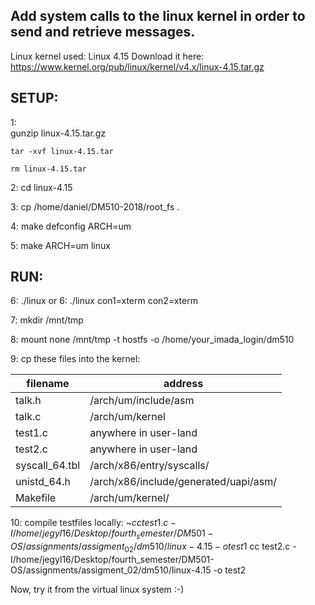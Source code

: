 Add system calls to the linux kernel in order to send and retrieve messages.
---------------------------------------------------------------------------

Linux kernel used: Linux 4.15
Download it here: https://www.kernel.org/pub/linux/kernel/v4.x/linux-4.15.tar.gz

SETUP: 
---------
1:	
	gunzip linux-4.15.tar.gz

	tar -xvf linux-4.15.tar

	rm linux-4.15.tar

2:	cd linux-4.15

3:	cp /home/daniel/DM510-2018/root_fs .

4:	make defconfig ARCH=um

5:	make ARCH=um linux

RUN:
--------
6:	./linux
    or
6:	./linux con1=xterm con2=xterm

7:	mkdir /mnt/tmp

8:	mount none /mnt/tmp -t hostfs -o /home/your_imada_login/dm510

9:	cp these files into the kernel:

filename		|	address
------------------------|-----------------------------------------------
talk.h			|	/arch/um/include/asm
talk.c			|	/arch/um/kernel
test1.c			|	anywhere in user-land
test2.c			|	anywhere in user-land
syscall_64.tbl		|	/arch/x86/entry/syscalls/
unistd_64.h		|	/arch/x86/include/generated/uapi/asm/
Makefile		|	/arch/um/kernel/

10:	compile testfiles locally:
~$cc test1.c -I/home/jegyl16/Desktop/fourth_semester/DM501-OS/assignments/assigment_02/dm510/linux-4.15 -o test1
~$cc test2.c -I/home/jegyl16/Desktop/fourth_semester/DM501-OS/assignments/assigment_02/dm510/linux-4.15 -o test2

Now, try it from the virtual linux system :-)


